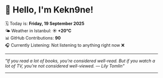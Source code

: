 # 👋 Hello, I'm Kekn9ne!

🗓️ Today is: **Friday, 19 September 2025**  
🌤️ Weather in Istanbul: **☀️   +20°C**  
📊 GitHub Contributions: **90**  
🎧 Currently Listening: Not listening to anything right now ❌

---

_"If you read a lot of books, you're considered well-read. But if you watch a lot of TV, you're not considered well-viewed. — *Lily Tomlin*"_

---
